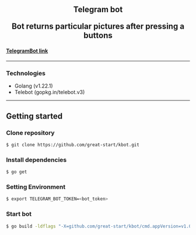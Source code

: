 <p align="center">
  <h2 align="center">Telegram bot</p>
</p>

<p align="center">Bot returns particular pictures after pressing a buttons</p>

#### [TelegramBot link](https://t.me/ev_bill_kbot)

---

### Technologies

- Golang (v1.22.1)
- Telebot (gopkg.in/telebot.v3)

---

## Getting started

### Clone repository

```bash
$ git clone https://github.com/great-start/kbot.git
```

### Install dependencies

```bash
$ go get
```

### Setting Environment

```bash
$ export TELEGRAM_BOT_TOKEN=<bot_token>
```

### Start bot

```bash
$ go build -ldflags "-X=github.com/great-start/kbot/cmd.appVersion=v1.0.3"
```
